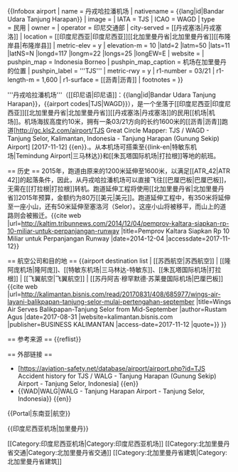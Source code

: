 {{Infobox airport
| name         = 丹戎哈拉潘机场
| nativename   = {{lang|id|Bandar Udara Tanjung Harapan}}
| image        = 
| IATA = TJS
| ICAO = WAGD
| type         = 民用
| owner        = 
| operator     = 印尼交通部
| city-served  = [[丹戎塞洛|丹戎塞洛]]
| location     = [[印度尼西亚|印度尼西亚]][[北加里曼丹省|北加里曼丹省]][[布隆岸县|布隆岸县]]
| metric-elev  = y
| elevation-m  = 10
|latd=2 |latm=50 |lats=11 |latNS=N
|longd=117 |longm=22 |longs=25 |longEW=E
| website      =
| pushpin_map            = Indonesia Borneo
| pushpin_map_caption    = 机场在加里曼丹的位置
| pushpin_label          = '''TJS'''
| metric-rwy    = y
| r1-number     = 03/21
| r1-length-m   = 1,600
| r1-surface   = [[沥青|沥青]]
| footnotes    = 
}}

'''丹戎哈拉潘机场'''（[[印尼语|印尼语]]：{{lang|id|Bandar Udara Tanjung Harapan}}，{{airport codes|TJS|WAGD}}），是一个坐落于[[印度尼西亚|印度尼西亚]][[北加里曼丹省|北加里曼丹省]][[丹戎塞洛|丹戎塞洛]]的民用[[机场|机场]]。机场海拔高度约10米，拥有一条03/21方向的长约1600米的[[沥青|沥青]]跑道<ref>[http://gc.kls2.com/airport/TJS Great Circle Mapper: TJS / WAGD - Tanjung Selor, Kalimantan, Indonesia - Tanjung Harapan (Gunung Sekip) Airport] [2017-11-12] {{en}}.</ref>。从本机场可搭乘至{{link-en|特敏东机场|Temindung Airport|三马林达}}和[[朱瓦塔国际机场|打拉根]]等地的航班。

== 历史 ==
2015年，跑道由原来的1200米延伸至1600米，以满足[[ATR_42|ATR 42]]的起落条件，因此，从丹戎哈拉潘机场可以直接飞往[[巴厘巴板|巴厘巴板]]，无需在[[打拉根|打拉根]]转机。跑道延伸工程将使用[[北加里曼丹省|北加里曼丹省]]2015年预算，金额约为80万[[美元|美元]]。跑道延伸工程中，有350米将延伸至一座小山，还有50米延伸至塞洛河（Selor）。这座小山将被移平，而山上的道路则会被搬迁。<ref>{{cite web |url=http://kaltim.tribunnews.com/2014/12/04/pemprov-kaltara-siapkan-rp-10-miliar-untuk-perpanjangan-runway |title=Pemprov Kaltara Siapkan Rp 10 Miliar untuk Perpanjangan Runway |date=2014-12-04 |accessdate=2017-11-12}}</ref>

== 航空公司和目的地 ==
{{airport destination list
| [[苏西航空|苏西航空]] | [[隆阿庞机场|隆阿庞]]、[[特敏东机场|三马林达-特敏东]]、[[朱瓦塔国际机场|打拉根]] 
| [[飞翼航空|飞翼航空]] | [[苏丹阿吉·穆罕默德·苏莱曼国际机场|巴厘巴板]]<ref>{{cite web |url=http://kalimantan.bisnis.com/read/20170831/408/685977/wings-air-layani-balikpapan-tanjung-selor-mulai-pertengahan-september |title=Wings Air Serves Balikpapan-Tanjung Selor from Mid-September |author=Rustam Agus |date=2017-08-31 |website=kalimantan.bisnis.com |publisher=BUSINESS KALIMANTAN |access-date=2017-11-12 |quote=}}</ref>
}}

== 参考来源 ==
{{reflist}}

== 外部链接 ==
* [https://aviation-safety.net/database/airport/airport.php?id=TJS Accident history for TJS / WALG - Tanjung Harapan (Gunung Sekip) Airport - Tanjung Selor, Indonesia] {{en}}
* {{WAD|WALG|WALG - Tanjung Harapan Airport - Tanjung Selor, Indonesia}} {{en}}

{{Portal|东南亚|航空}}

{{印度尼西亚机场|加里曼丹}}

[[Category:印度尼西亚机场|Category:印度尼西亚机场]]
[[Category:北加里曼丹省交通|Category:北加里曼丹省交通]]
[[Category:北加里曼丹省建筑|Category:北加里曼丹省建筑]]